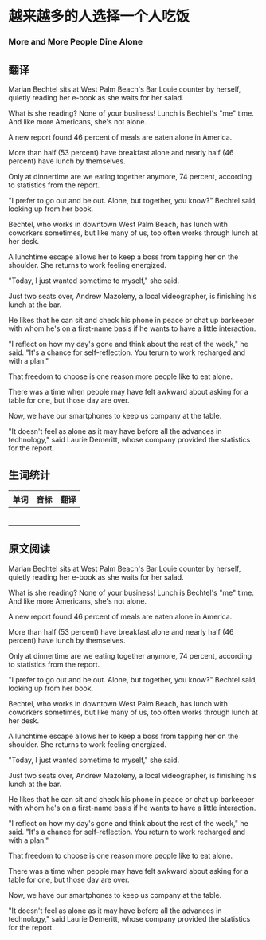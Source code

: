 # 越来越多的人选择一个人吃饭

### More and More People Dine Alone

## 翻译

Marian Bechtel sits at West Palm Beach's Bar Louie counter by herself, quietly reading her e-book as she waits for her salad.

What is she reading? None of your business! Lunch is Bechtel's "me" time. And like more Americans, she's not alone.

A new report found 46 percent of meals are eaten alone in America.

More than half (53 percent) have breakfast alone and nearly half (46 percent) have lunch by themselves.

Only at dinnertime are we eating together anymore, 74 percent, according to statistics from the report.

"I prefer to go out and be out. Alone, but together, you know?" Bechtel said, looking up from her book.

Bechtel, who works in downtown West Palm Beach, has lunch with coworkers sometimes, but like many of us, too often works through lunch at her desk.

A lunchtime escape allows her to keep a boss from tapping her on the shoulder. She returns to work feeling energized.

"Today, I just wanted sometime to myself," she said.

Just two seats over, Andrew Mazoleny, a local videographer, is finishing his lunch at the bar.

He likes that he can sit and check his phone in peace or chat up barkeeper with whom he's on a first-name basis if he wants to have a little interaction.

"I reflect on how my day's gone and think about the rest of the week," he said. "It's a chance for self-reflection. You terurn to work recharged and with a plan."

That freedom to choose is one reason more people like to eat alone.

There was a time when people may have felt awkward about asking for a table for one, but those day are over.

Now, we have our smartphones to keep us company at the table.

"It doesn't feel as alone as it may have before all the advances in technology," said Laurie Demeritt, whose company provided the statistics for the report.

## 生词统计
| 单词 | 音标 | 翻译 |
|-|-|-|
|  |  |  |
|  |  |  |
|  |  |  |
|  |  |  |
|  |  |  |
|  |  |  |

## 原文阅读

Marian Bechtel sits at West Palm Beach's Bar Louie counter by herself, quietly reading her e-book as she waits for her salad.

What is she reading? None of your business! Lunch is Bechtel's "me" time. And like more Americans, she's not alone.

A new report found 46 percent of meals are eaten alone in America.

More than half (53 percent) have breakfast alone and nearly half (46 percent) have lunch by themselves.

Only at dinnertime are we eating together anymore, 74 percent, according to statistics from the report.

"I prefer to go out and be out. Alone, but together, you know?" Bechtel said, looking up from her book.

Bechtel, who works in downtown West Palm Beach, has lunch with coworkers sometimes, but like many of us, too often works through lunch at her desk.

A lunchtime escape allows her to keep a boss from tapping her on the shoulder. She returns to work feeling energized.

"Today, I just wanted sometime to myself," she said.

Just two seats over, Andrew Mazoleny, a local videographer, is finishing his lunch at the bar.

He likes that he can sit and check his phone in peace or chat up barkeeper with whom he's on a first-name basis if he wants to have a little interaction.

"I reflect on how my day's gone and think about the rest of the week," he said. "It's a chance for self-reflection. You return to work recharged and with a plan."

That freedom to choose is one reason more people like to eat alone.

There was a time when people may have felt awkward about asking for a table for one, but those day are over.

Now, we have our smartphones to keep us company at the table.

"It doesn't feel as alone as it may have before all the advances in technology," said Laurie Demeritt, whose company provided the statistics for the report.


<src-rtyAudio :src="'https://rtyxmd.gitee.io/rtyresources2020/January/More%20and%20More%20People%20Dine%20Alone.mp3'"></src-rtyAudio>